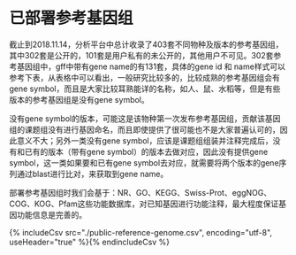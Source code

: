 # 已部署参考基因组

截止到2018.11.14，分析平台中总计收录了403套不同物种及版本的参考基因组，其中302套是公开的，101套是用户私有的未公开的，其他用户不可见。302套参考基因组中，gff中带有gene name的有131套，具体的gene id 和 name样式可以参考下表，从表格中可以看出，一般研究比较多的，比较成熟的参考基因组会有gene symbol，而且是大家比较耳熟能详的名称，如人、鼠、水稻等，但是有些版本的参考基因组是没有gene symbol。

没有gene symbol的版本，可能这是该物种第一次发布参考基因组，贡献该基因组的课题组没有进行基因命名，而且即使提供了很可能也不是大家普遍认可的，因此意义不大；另外一类没有gene symbol，应该是课题组组装并注释完成后，没有和已有的版本（带有gene symbol）的版本去做对应，因此没有提供gene symbol，这一类如果要和已有gene symbol去对应，就需要将两个版本的gene序列通过blast进行比对，来获取到gene name。 

部署参考基因组时我们会基于：NR、GO、KEGG、Swiss-Prot、eggNOG、COG、KOG、Pfam这些功能数据库，对已知基因进行功能注释，最大程度保证基因功能信息是完善的。

{% includeCsv src="./public-reference-genome.csv", encoding="utf-8", useHeader="true" %}{% endincludeCsv %}